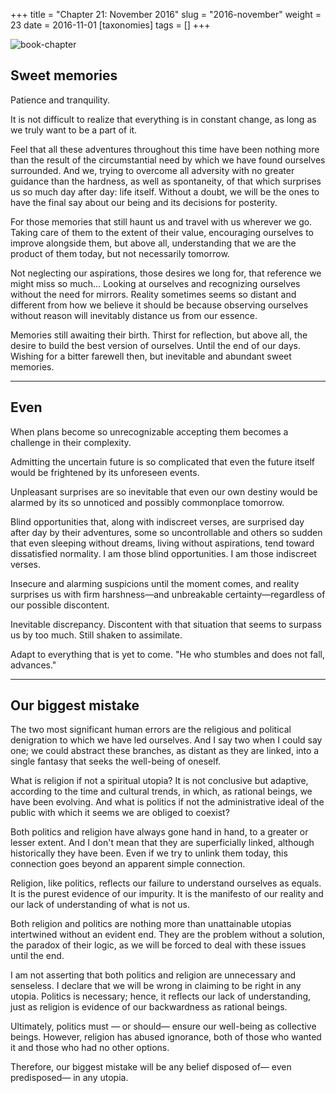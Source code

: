 +++
title = "Chapter 21: November 2016"
slug = "2016-november"
weight = 23
date = 2016-11-01
[taxonomies]
tags = []
+++

![book-chapter](/images/books/oeur/21.jpg)

## Sweet memories

Patience and tranquility.

It is not difficult to realize that everything is in constant change, as long as we truly want to be a part of it.

Feel that all these adventures throughout this time have been nothing more than the result of the circumstantial need by which we have found ourselves surrounded. And we, trying to overcome all adversity with no greater guidance than the hardness, as well as spontaneity, of that which surprises us so much day after day: life itself. Without a doubt, we will be the ones to have the final say about our being and its decisions for posterity.

For those memories that still haunt us and travel with us wherever we go. Taking care of them to the extent of their value, encouraging ourselves to improve alongside them, but above all, understanding that we are the product of them today, but not necessarily tomorrow.

Not neglecting our aspirations, those desires we long for, that reference we might miss so much… Looking at ourselves and recognizing ourselves without the need for mirrors. Reality sometimes seems so distant and different from how we believe it should be because observing ourselves without reason will inevitably distance us from our essence.

Memories still awaiting their birth. Thirst for reflection, but above all, the desire to build the best version of ourselves. Until the end of our days. Wishing for a bitter farewell then, but inevitable and abundant sweet memories.

---

## Even

When plans become so unrecognizable accepting them becomes a challenge in their complexity.

Admitting the uncertain future is so complicated that even the future itself would be frightened by its unforeseen events.

Unpleasant surprises are so inevitable that even our own destiny would be alarmed by its so unnoticed and possibly commonplace tomorrow.

Blind opportunities that, along with indiscreet verses, are surprised day after day by their adventures, some so uncontrollable and others so sudden that even sleeping without dreams, living without aspirations, tend toward dissatisfied normality. I am those blind opportunities. I am those indiscreet verses.

Insecure and alarming suspicions until the moment comes, and reality surprises us with firm harshness—and unbreakable certainty—regardless of our possible discontent.

Inevitable discrepancy. Discontent with that situation that seems to surpass us by too much. Still shaken to assimilate.

Adapt to everything that is yet to come. "He who stumbles and does not fall, advances."

---

## Our biggest mistake

The two most significant human errors are the religious and political denigration to which we have led ourselves. And I say two when I could say one; we could abstract these branches, as distant as they are linked, into a single fantasy that seeks the well-being of oneself.

What is religion if not a spiritual utopia? It is not conclusive but adaptive, according to the time and cultural trends, in which, as rational beings, we have been evolving. And what is politics if not the administrative ideal of the public with which it seems we are obliged to coexist?

Both politics and religion have always gone hand in hand, to a greater or lesser extent. And I don't mean that they are superficially linked, although historically they have been. Even if we try to unlink them today, this connection goes beyond an apparent simple connection.

Religion, like politics, reflects our failure to understand ourselves as equals. It is the purest evidence of our impurity. It is the manifesto of our reality and our lack of understanding of what is not us.

Both religion and politics are nothing more than unattainable utopias intertwined without an evident end. They are the problem without a solution, the paradox of their logic, as we will be forced to deal with these issues until the end.

I am not asserting that both politics and religion are unnecessary and senseless. I declare that we will be wrong in claiming to be right in any utopia. Politics is necessary; hence, it reflects our lack of understanding, just as religion is evidence of our backwardness as rational beings.

Ultimately, politics must — or should— ensure our well-being as collective beings. However, religion has abused ignorance, both of those who wanted it and those who had no other options.

Therefore, our biggest mistake will be any belief disposed of— even predisposed— in any utopia.
